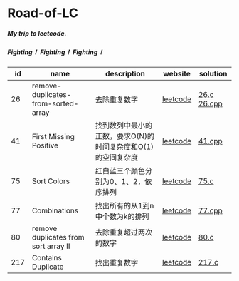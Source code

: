 # Road-of-LC
##### My trip to leetcode.
##### Fighting！ Fighting！ Fighting！



| id | name | description | website | solution |
| --- | --- | --- | --- | --- |
|  26 |  remove-duplicates-from-sorted-array |  去除重复数字 | [leetcode](https://leetcode.com/problems/remove-duplicates-from-sorted-array/)  |  [26.c](https://github.com/RanchoSevens/Road-of-LC/blob/master/26.c) [26.cpp](https://github.com/RanchoSevens/Road-of-LC/blob/master/26.cpp) |
| 41 | First Missing Positive | 找到数列中最小的正数，要求O(N)的时间复杂度和O(1)的空间复杂度 | [leetcode](https://leetcode.com/problems/first-missing-positive/) | [41.cpp](https://github.com/RanchoSevens/Road-of-LC/blob/master/41.cpp) |
| 75 | Sort Colors | 红白蓝三个颜色分别为0、1、2，依序排列 | [leetcode](https://leetcode.com/problems/sort-colors/) | [75.c](https://github.com/RanchoSevens/Road-of-LC/blob/master/75.c) |
| 77 | Combinations | 找出所有的从1到n中个数为k的排列 | [leetcode](https://leetcode.com/problems/combinations/) | [77.cpp](https://github.com/RanchoSevens/Road-of-LC/blob/master/77.cpp) |
|  80 |  remove duplicates from sort array II | 去除重复超过两次的数字 |  [leetcode](https://leetcode.com/problems/remove-duplicates-from-sorted-array-ii/) | [80.c](https://github.com/RanchoSevens/Road-of-LC/blob/master/80.c) |
| 217 | Contains Duplicate | 找出重复数字 |  [leetcode](https://leetcode.com/problems/contains-duplicate/) |  [217.c](https://github.com/RanchoSevens/Road-of-LC/blob/master/217.c) |
